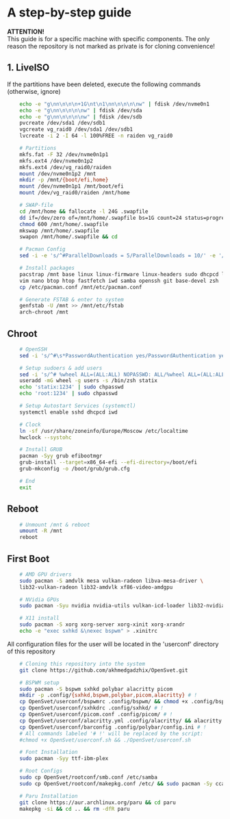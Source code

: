 # A step-by-step guide

**ATTENTION!**</br>
This guide is for a specific machine with specific components. The only reason the repository is not marked as private is for cloning convenience!
## 1. LiveISO
If the partitions have been deleted, execute the following commands (otherwise, ignore)
```bash
    echo -e "g\nn\n\n\n+1G\nt\n1\nn\n\n\n\nw" | fdisk /dev/nvme0n1
    echo -e "g\nn\n\n\n\nw" | fdisk /dev/sda
    echo -e "g\nn\n\n\n\nw" | fdisk /dev/sdb
    pvcreate /dev/sda1 /dev/sdb1
    vgcreate vg_raid0 /dev/sda1 /dev/sdb1
    lvcreate -i 2 -I 64 -l 100%FREE -n raiden vg_raid0
```

```bash
    # Partitions
    mkfs.fat -F 32 /dev/nvme0n1p1
    mkfs.ext4 /dev/nvme0n1p2
    mkfs.ext4 /dev/vg_raid0/raiden
    mount /dev/nvme0n1p2 /mnt
    mkdir -p /mnt/{boot/efi,home}
    mount /dev/nvme0n1p1 /mnt/boot/efi
    mount /dev/vg_raid0/raiden /mnt/home
```

```bash
    # SWAP-file
    cd /mnt/home && fallocate -l 24G .swapfile
    dd if=/dev/zero of=/mnt/home/.swapfile bs=1G count=24 status=progress
    chmod 600 /mnt/home/.swapfile
    mkswap /mnt/home/.swapfile
    swapon /mnt/home/.swapfile && cd
```

```bash
    # Pacman Config
    sed -i -e 's/^#ParallelDownloads = 5/ParallelDownloads = 10/' -e '/^#\[multilib\]/{N;s/#\[multilib\]\n#/[multilib]\n/}' /etc/pacman.conf
```

```bash
    # Install packages
    pacstrap /mnt base linux linux-firmware linux-headers sudo dhcpcd lvm2 \
    vim nano btop htop fastfetch iwd samba openssh git base-devel zsh
    cp /etc/pacman.conf /mnt/etc/pacman.conf
```

```bash
    # Generate FSTAB & enter to system
    genfstab -U /mnt >> /mnt/etc/fstab
    arch-chroot /mnt
```

## Chroot
```bash
    # OpenSSH
    sed -i 's/^#\s*PasswordAuthentication yes/PasswordAuthentication yes/' /etc/ssh/sshd_config
```

```bash
    # Setup sudoers & add users
    sed -i 's/^# %wheel ALL=(ALL:ALL) NOPASSWD: ALL/%wheel ALL=(ALL:ALL) NOPASSWD: ALL/' /etc/sudoers
    useradd -mG wheel -g users -s /bin/zsh statix
    echo 'statix:1234' | sudo chpasswd
    echo 'root:1234' | sudo chpasswd
```

```bash
    # Setup Autostart Services (systemctl)
    systemctl enable sshd dhcpcd iwd
```

```bash
    # Clock
    ln -sf /usr/share/zoneinfo/Europe/Moscow /etc/localtime
    hwclock --systohc
```

```bash
    # Install GRUB
    pacman -Syy grub efibootmgr
    grub-install --target=x86_64-efi --efi-directory=/boot/efi
    grub-mkconfig -o /boot/grub/grub.cfg
```

```bash
    # End
    exit
```

## Reboot
```bash
    # Unmount /mnt & reboot
    umount -R /mnt
    reboot
```
## First Boot

```bash
    # AMD GPU drivers
    sudo pacman -S amdvlk mesa vulkan-radeon libva-mesa-driver \
    lib32-vulkan-radeon lib32-amdvlk xf86-video-amdgpu
```
```bash
    # NVidia GPUs
    sudo pacman -Syu nvidia nvidia-utils vulkan-icd-loader lib32-nvidia-utils lib32-vulkan-icd-loader opencl-nvidia lib32-opencl-nvidia
```
```bash
    # X11 install
    sudo pacman -S xorg xorg-server xorg-xinit xorg-xrandr
    echo -e "exec sxhkd &\nexec bspwm" > .xinitrc
```

All configuration files for the user will be located in the 'userconf' directory of this repository

```bash
    # Cloning this repository into the system
    git clone https://github.com/akhmedgadzhix/OpenSvet.git
```

```bash
    # BSPWM setup
    sudo pacman -S bspwm sxhkd polybar alacritty picom
    mkdir -p .config/{sxhkd,bspwm,polybar,picom,alacritty} # !
    cp OpenSvet/userconf/bspwmrc .config/bspwm/ && chmod +x .config/bspwm/bspwmrc # !
    cp OpenSvet/userconf/sxhkdrc .config/sxhkd/ # !
    cp OpenSvet/userconf/picom.conf .config/picom/ # !
    cp OpenSvet/userconf/alacritty.yml .config/alacritty/ && alacritty migrate # !
    cp OpenSvet/userconf/barconfig .config/polybar/config.ini # !
    # All commands labeled '# !' will be replaced by the script:
    #chmod +x OpenSvet/userconf.sh && ./OpenSvet/userconf.sh
```

```bash
    # Font Installation
    sudo pacman -Syy ttf-ibm-plex
```

```bash
    # Root Configs
    sudo cp OpenSvet/rootconf/smb.conf /etc/samba
    sudo cp OpenSvet/rootconf/makepkg.conf /etc/ && sudo pacman -Sy ccache rust
```

```bash
    # Paru Installation
    git clone https://aur.archlinux.org/paru && cd paru
    makepkg -si && cd .. && rm -dfR paru
```